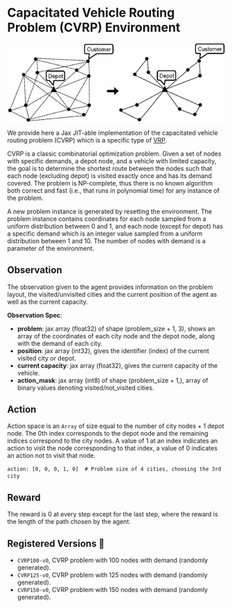 # Capacitated Vehicle Routing Problem (CVRP) Environment

<p align="center">
        <img src="../img/cvrp_img0.png" width="500"/>
</p>

We provide here a Jax JIT-able implementation of the capacitated vehicle routing problem
(CVRP) which is a specific type of [VRP](https://en.wikipedia.org/wiki/Vehicle_routing_problem).


CVRP is a classic combinatorial optimization problem. Given a set of nodes with specific demands,
a depot node, and a vehicle with limited capacity, the goal is to determine the shortest route
between the nodes such that each node (excluding depot) is visited exactly once and has its demand
covered. The problem is NP-complete, thus there is no known algorithm both correct and fast 
(i.e., that runs in polynomial time) for any instance of the problem.

A new problem instance is generated by resetting the environment. The problem instance contains 
coordinates for each node sampled from a uniform distribution between 0 and 1, and each node
(except for depot) has a specific demand which is an integer value sampled from a uniform
distribution between 1 and 10. The number of nodes with demand is a parameter of the environment.

## Observation
The observation given to the agent provides information on the problem layout, the visited/unvisited cities and
the current position of the agent as well as the current capacity.

**Observation Spec**:

- **problem**: jax array (float32) of shape (problem_size + 1, 3), shows an array of the coordinates of each city node 
and the depot node, along with the demand of each city.
- **position**: jax array (int32), gives the identifier (index) of the current visited city or depot.
- **current capacity**: jax array (float32), gives the current capacity of the vehicle.
- **action_mask**: jax array (int8) of shape (problem_size + 1,), array of binary values denoting visited/not_visited cities.

## Action
Action space is an `Array` of size equal to the number of city nodes + 1 depot node. The 0th 
index corresponds to the depot node and the remaining indices correspond to the city nodes. A value
of 1 at an index indicates an action to visit the node corresponding to that index, 
a value of 0 indicates an action not to visit that node. 

```
action: [0, 0, 0, 1, 0]  # Problem size of 4 cities, choosing the 3rd city
```

## Reward
The reward is 0 at every step except for the last step, where the reward is
the length of the path chosen by the agent.

## Registered Versions 📖
- `CVRP100-v0`, CVRP problem with 100 nodes with demand (randomly generated).
- `CVRP125-v0`, CVRP problem with 125 nodes with demand (randomly generated).
- `CVRP150-v0`, CVRP problem with 150 nodes with demand (randomly generated).
